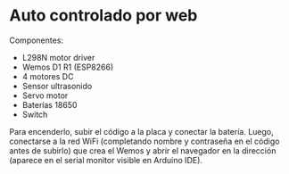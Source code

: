 # Auto controlado por web

Componentes:

- L298N motor driver
- Wemos D1 R1 (ESP8266)
- 4 motores DC
- Sensor ultrasonido
- Servo motor
- Baterías 18650
- Switch

Para encenderlo, subir el código a la placa y conectar la batería. Luego, conectarse a la red WiFi (completando nombre y contraseña en el código antes de subirlo) que crea el Wemos y abrir el navegador en la dirección (aparece en el serial monitor visible en Arduino IDE).

